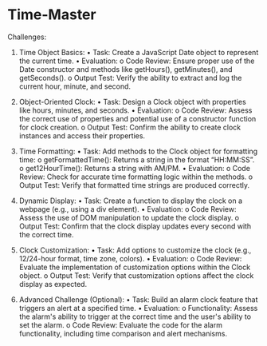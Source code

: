 # Time-Master
Challenges:

1. Time Object Basics:
• Task: Create a JavaScript Date object to represent the current time.
• Evaluation:
o Code Review: Ensure proper use of the Date constructor and methods 
like getHours(), getMinutes(), and getSeconds().
o Output Test: Verify the ability to extract and log the current hour, 
minute, and second.

2. Object-Oriented Clock:
• Task: Design a Clock object with properties like hours, minutes, and seconds.
• Evaluation:
o Code Review: Assess the correct use of properties and potential use of 
a constructor function for clock creation.
o Output Test: Confirm the ability to create clock instances and access 
their properties.

3. Time Formatting:
• Task: Add methods to the Clock object for formatting time:
o getFormattedTime(): Returns a string in the format “HH:MM:SS”.
o get12HourTime(): Returns a string with AM/PM.
• Evaluation:
o Code Review: Check for accurate time formatting logic within the 
methods.
o Output Test: Verify that formatted time strings are produced correctly.

4. Dynamic Display:
• Task: Create a function to display the clock on a webpage (e.g., using a div 
element).
• Evaluation:
o Code Review: Assess the use of DOM manipulation to update the clock 
display.
o Output Test: Confirm that the clock display updates every second with 
the correct time.

5. Clock Customization:
• Task: Add options to customize the clock (e.g., 12/24-hour format, time zone, 
colors).
• Evaluation:
o Code Review: Evaluate the implementation of customization options 
within the Clock object.
o Output Test: Verify that customization options affect the clock display 
as expected.

6. Advanced Challenge (Optional):
• Task: Build an alarm clock feature that triggers an alert at a specified time.
• Evaluation:
o Functionality: Assess the alarm's ability to trigger at the correct time 
and the user's ability to set the alarm.
o Code Review: Evaluate the code for the alarm functionality, including 
time comparison and alert mechanisms.